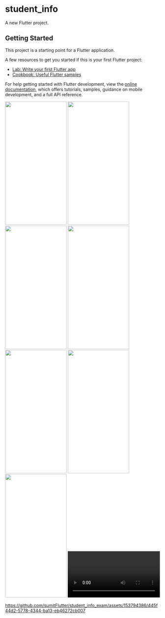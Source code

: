 # student_info

A new Flutter project.

## Getting Started

This project is a starting point for a Flutter application.

A few resources to get you started if this is your first Flutter project:

- [Lab: Write your first Flutter app](https://docs.flutter.dev/get-started/codelab)
- [Cookbook: Useful Flutter samples](https://docs.flutter.dev/cookbook)

For help getting started with Flutter development, view the
[online documentation](https://docs.flutter.dev/), which offers tutorials,
samples, guidance on mobile development, and a full API reference.
<p>
<img src="https://github.com/sumitFlutter/student_info_exam/assets/153794386/88016205-3ecb-4c32-982b-e3094dd574d0"
height="400px" width="200px"     />
  <img src="https://github.com/sumitFlutter/student_info_exam/assets/153794386/5b962640-bfe2-459d-a667-f498858d1cdf"
  height="400px" width="200px"     />
   <img src="https://github.com/sumitFlutter/student_info_exam/assets/153794386/5bd3b8fb-38c0-4917-9145-1f1f4fd6aa73"
  height="400px" width="200px"     />
   <img src="https://github.com/sumitFlutter/student_info_exam/assets/153794386/8236568c-9e68-4442-ac73-a09e019e2941"
  height="400px" width="200px"     />
    <img src="https://github.com/sumitFlutter/student_info_exam/assets/153794386/0a9e8669-e7ca-45e3-98ae-01309410185c"
  height="400px" width="200px"     />
      <img src="https://github.com/sumitFlutter/student_info_exam/assets/153794386/cc78664d-8f60-46bb-b36b-c20c1e99bef0"
  height="400px" width="200px"     />
      <img src="https://github.com/sumitFlutter/student_info_exam/assets/153794386/72a0ec70-3629-4147-82c3-27eecf13dd10"
  height="400px" width="200px"     />
  <video>
    

https://github.com/sumitFlutter/student_info_exam/assets/153794386/445f44d2-5778-4344-ba13-eb46272cb007


  </video>
</p>
